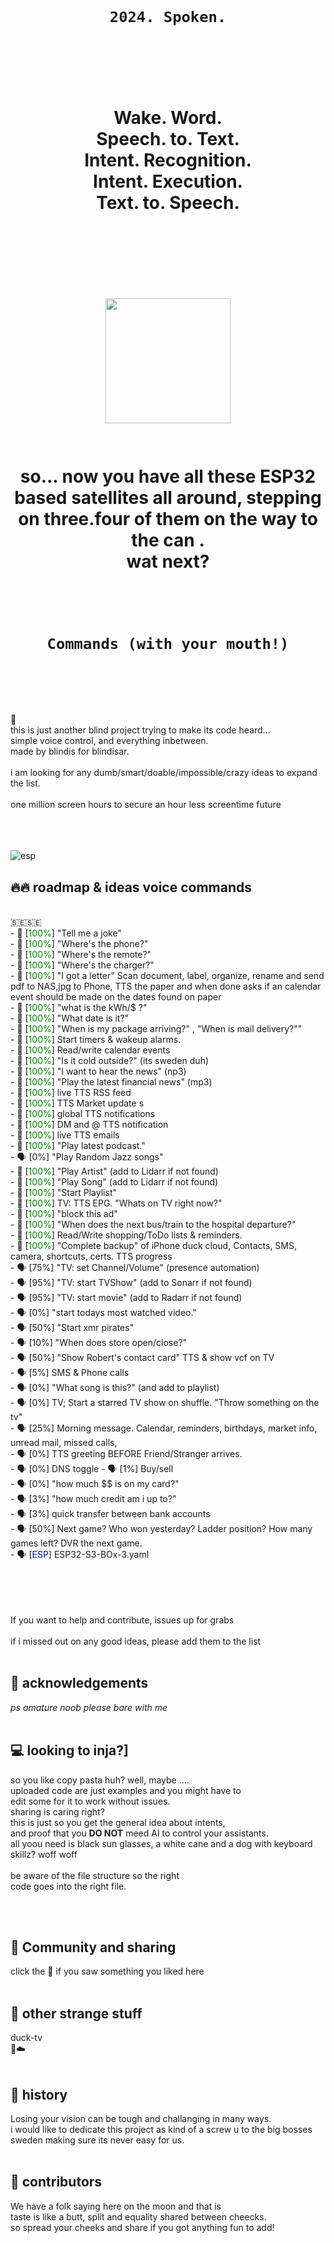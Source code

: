 <h1 align="center">
  <br>

    2024. Spoken.
<br>
<br><br>
Wake. Word.<br>
Speech. to. Text.<br>
Intent. Recognition. <br>
Intent. Execution.<br>
Text. to. Speech.<br>
<br><br><br><br>
<img src="https://pungkula.duckdns.org:1337/local/esp.jpeg" width="200" height="200"  />
<br><br><br>
so... now you have all these ESP32 based satellites all around, stepping on three.four of them on the way to the can .<br>
wat next?<br>

</h1>
<h1 align="center">
  <br>

    Commands (with your mouth!)
<br>
</h1>
<br>🦆<br>
this is just another blind project trying to make its code heard...<br>
simple voice control, and everything inbetween.<br>
made by blindis for blindisar.<br>
<br>i am looking for any dumb/smart/doable/impossible/crazy ideas to expand the list.<br> <br> 
one million screen hours to secure an hour less screentime future<br>
<br>


<br><br>![esp](https://github.com/pungkula1337anka/Voice-Stuff/assets/105579081/b5cefe6b-7976-4aa5-b35c-28bc62fa4c82)

## 🔥🔥 roadmap & ideas voice commands <br>
<br>
🇸🇪🇸🇪<br>
- 🚀 [<span style="color:green"><span style="color:green">100%</span></span>] "Tell me a joke"<br>
- 🚀 [<span style="color:green"><span style="color:green">100%</span></span>] "Where's the phone?"<br>
- 🚀 [<span style="color:green">100%</span>] "Where's the remote?"<br>
- 🚀 [<span style="color:green">100%</span>] "Where's the charger?"<br>
- 🚀 [<span style="color:green">100%</span>] "I got a letter" Scan document, label, organize, rename and send pdf to NAS,jpg to Phone, TTS the paper and when done asks if an calendar event should be made on the dates found on paper <br>
- 🚀 [<span style="color:green">100%</span>] "what is the kWh/$ ?" <br>
- 🚀 [<span style="color:green">100%</span>] "What date is it?" <br>
- 🚀 [<span style="color:green">100%</span>] "When is my package arriving?" , "When is mail delivery?"" <br>
- 🚀 [<span style="color:green">100%</span>] Start timers & wakeup alarms.<br>
- 🚀 [<span style="color:green">100%</span>] Read/write calendar events<br>
- 🚀 [<span style="color:green">100%</span>] "Is it cold outside?" (its sweden duh) <br>
- 🚀 [<span style="color:green">100%</span>] "I want to hear the news" (np3) <br>
- 🚀 [<span style="color:green">100%</span>] "Play the latest financial news" (mp3) <br>
- 🚀 [<span style="color:green">100%</span>]  live TTS RSS feed <br>
- 🚀 [<span style="color:green">100%</span>] TTS Market update s<br>
- 🚀 [<span style="color:green">100%</span>] global TTS notifications<br>
- 🚀 [<span style="color:green">100%</span>] DM and @ TTS notification<br>
- 🚀 [<span style="color:green">100%</span>] live TTS emails<br>
- 🚀 [<span style="color:green">100%</span>] "Play latest podcast."<br>
- 🗣 [0%] "Play Random Jazz songs"<br>
- 🚀 [<span style="color:green">100%</span>] "Play Artist" (add to Lidarr if not found)<br>
- 🚀 [<span style="color:green">100%</span>] "Play Song" (add to Lidarr if not found)<br>
- 🚀 [<span style="color:green">100%</span>] "Start Playlist"<br>
- 🚀 [<span style="color:green">100%</span>] TV: TTS EPG. "Whats on TV right now?"<br>
- 🚀 [<span style="color:green">100%</span>] "block this ad"<br>
- 🚀 [<span style="color:green">100%</span>] "When does the next bus/train to the hospital departure?"<br>
- 🚀 [<span style="color:green">100%</span>] Read/Write shopping/ToDo lists & reminders.<br>
- 🚀 [<span style="color:green">100%</span>] "Complete backup" of iPhone duck cloud, Contacts, SMS, camera, shortcuts, certs. TTS progress <br>
- 🗣 [75%] "TV: set Channel/Volume" (presence automation)<br>
- 🗣 [95%] "TV: start TVShow" (add to Sonarr if not found)<br>
- 🗣 [95%] "TV: start movie" (add to Radarr if not found)<br>
- 🗣 [0%] "start todays most  watched video."<br>
- 🗣 [50%] "Start xmr pirates"<br>
- 🗣 [10%] "When does store open/close?"<br>
- 🗣 [50%] "Show Robert's contact card"  TTS & show vcf on TV <br>
- 🗣 [5%] SMS & Phone calls<br>
- 🗣 [0%] "What song is this?" (and add to playlist)<br>
- 🗣 [0%] TV; Start a starred TV show on shuffle. "Throw something on the tv"<br>
- 🗣 [25%] Morning message. Calendar, reminders, birthdays, market info, unread mail, missed calls,<br>
- 🗣 [0%] TTS greeting BEFORE Friend/Stranger arrives. <br>
- 🗣 [0%] DNS toggle
- 🗣 [1%] Buy/sell<br>
- 🗣 [0%] "how much $$ is on my card?"<br>
- 🗣 [3%] "how much credit am i up to?"<br>
- 🗣 [3%] quick transfer between bank accounts<br>
- 🗣 [50%] Next game? Who won yesterday? Ladder position? How many games left? DVR the next game.<br>
- 🗣 [<span style="color:blue">ESP</span>] ESP32-S3-BOx-3.yaml<br>
<br><br><br><br>

If you want to help and contribute, issues up for grabs<br>
<br>
if i missed out on any good ideas, please add them to the list<br>
<br>
## 🙇 acknowledgements<br>
*ps amature noob please bare with me*<br>
<br>
## 💻 looking to inja?]<br>
so you like copy pasta huh? well, maybe ....<br>
uploaded code are just examples and you might have to<br> 
edit some for it to work without issues. <br>
sharing is caring right? <br>
this is just so you get the general idea about intents,<br>
and proof that you **DO NOT** meed AI to control your assistants. <br>
all yoou need is black sun glasses, a white cane and a dog with keyboard skillz? woff woff<br> 
 <br>
be aware of the file structure so the right<br>
code goes into the right file.<br>

<br><br>
## 🔗 Community and sharing<br>
click the 🦆 if you saw something you liked here
<br><br>
## 🔗 other strange stuff<br>
duck-tv<br>
🦆☁️<br><br>
## 🌟 history <br>
Losing your vision can be tough and challanging in many ways.<br>i would like to dedicate this project as kind of a screw u to the big bosses sweden making sure its never easy for us.<br><br>
## 🤗 contributors <br>
We have a folk saying here on the moon and that is<br>
taste is like a butt, split and equality shared between cheecks. <br>
so spread your cheeks and share if you got anything fun to add! <br>

